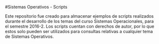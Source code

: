 #Sistemas Operativos - Scripts

Este repositorio fue creado para almacenar ejemplos de scripts realizados durante el desarrollo de los temas
del curso Sistemas Operacionales, para el semestre 2016-2. 
Los scripts cuentan con derechos de autor, por lo que estos solo pueden ser utilizados para consultas relativas
a cualquier tema de Sistemas Operativos.
